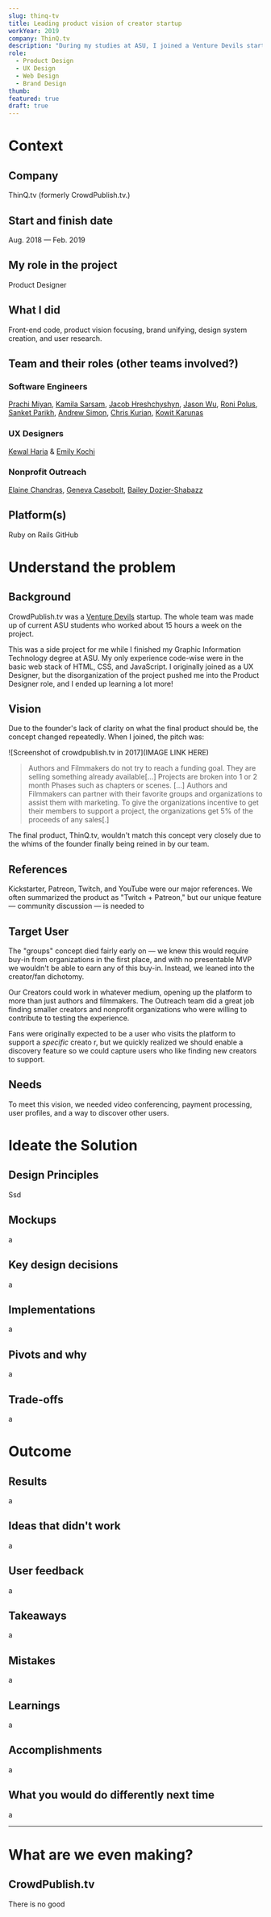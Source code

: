 ```yaml
---
slug: thinq-tv
title: Leading product vision of creator startup
workYear: 2019
company: ThinQ.tv
description: "During my studies at ASU, I joined a Venture Devils startup building a platform to help creators connect with their audience. I led the product vision, contributed to front-end code, and worked on the UX and web design."
role:
  - Product Design
  - UX Design
  - Web Design
  - Brand Design
thumb:
featured: true
draft: true
---
```


# Context

## Company

ThinQ.tv (formerly CrowdPublish.tv.)

## Start and finish date

Aug. 2018 — Feb. 2019

## My role in the project

Product Designer

## What I did

Front-end code, product vision focusing, brand unifying, design system creation, and user research.

## Team and their roles (other teams involved?)

### Software Engineers

[Prachi Miyan](https://www.linkedin.com/in/prachi-miyan/), [Kamila Sarsam](https://www.linkedin.com/in/kamilasarsam/), [Jacob Hreshchyshyn](https://www.linkedin.com/in/jhreshchyshyn/), [Jason Wu](https://www.linkedin.com/in/jason-wu-368b45135/), [Roni Polus](https://www.linkedin.com/in/roni-polus/), [Sanket Parikh](https://www.linkedin.com/in/sanket-parikh-b27478a8/), [Andrew Simon](https://www.linkedin.com/in/asimondrew/), [Chris Kurian](https://www.linkedin.com/in/chris-kurian-3408b9188/), [Kowit Karunas](https://www.linkedin.com/in/kowitkarunas/)

### UX Designers

[Kewal Haria](https://www.linkedin.com/in/kewal-haria/) & [Emily Kochi](https://www.linkedin.com/in/emilykochi/)

### Nonprofit Outreach

[Elaine Chandras](https://www.linkedin.com/in/elaine-chandras-5526a6187/), [Geneva Casebolt](https://www.linkedin.com/in/geneva-casebolt-7579ab169/), [Bailey Dozier-Shabazz](https://www.linkedin.com/in/doziershabazz/)

## Platform(s)

Ruby on Rails
GitHub

# Understand the problem

## Background

CrowdPublish.tv was a [Venture Devils](https://entrepreneurship.asu.edu/programs/venture-devils/) startup. The whole team was made up of current ASU students who worked about 15 hours a week on the project.

This was a side project for me while I finished my Graphic Information Technology degree at ASU. My only experience code-wise were in the basic web stack of HTML, CSS, and JavaScript. I originally joined as a UX Designer, but the disorganization of the project pushed me into the Product Designer role, and I ended up learning a lot more!

## Vision

Due to the founder's lack of clarity on what the final product should be, the concept changed repeatedly. When I joined, the pitch was:

![Screenshot of crowdpublish.tv in 2017](IMAGE LINK HERE)

> Authors and Filmmakers do not try to reach a funding goal. They are selling something already available[...] Projects are broken into 1 or 2 month Phases such as chapters or scenes. [...] Authors and Filmmakers can partner with their favorite groups and organizations to assist them with marketing. To give the organizations incentive to get their members to support a project, the organizations get 5% of the proceeds of any sales[.]

The final product, ThinQ.tv, wouldn't match this concept very closely due to the whims of the founder finally being reined in by our team.

## References

Kickstarter, Patreon, Twitch, and YouTube were our major references. We often summarized the product as "Twitch + Patreon," but our unique feature — community discussion — is needed to

## Target User

The "groups" concept died fairly early on — we knew this would require buy-in from organizations in the first place, and with no presentable MVP we wouldn't be able to earn any of this buy-in. Instead, we leaned into the creator/fan dichotomy.

Our Creators could work in whatever medium, opening up the platform to more than just authors and filmmakers. The Outreach team did a great job finding smaller creators and nonprofit organizations who were willing to contribute to testing the experience.

Fans were originally expected to be a user who visits the platform to support a _specific_ creato
r, but we quickly realized we should enable a discovery feature so we could capture users who like finding new creators to support.

## Needs

To meet this vision, we needed video conferencing, payment processing, user profiles, and a way to discover other users.

# Ideate the Solution

## Design Principles

Ssd

## Mockups

a

## Key design decisions

a

## Implementations

a

## Pivots and why

a

## Trade-offs

a

# Outcome

## Results

a

## Ideas that didn't work

a

## User feedback

a

## Takeaways

a

## Mistakes

a

## Learnings

a

## Accomplishments

a

## What you would do differently next time

a

---

# What are we even making?

## CrowdPublish.tv

There is no good
